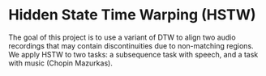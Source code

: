 # Hidden State Time Warping (HSTW)

The goal of this project is to use a variant of DTW to align two audio recordings that may contain discontinuities due to non-matching regions. We apply HSTW to two tasks: a subsequence task with speech, and a task with music (Chopin Mazurkas).
